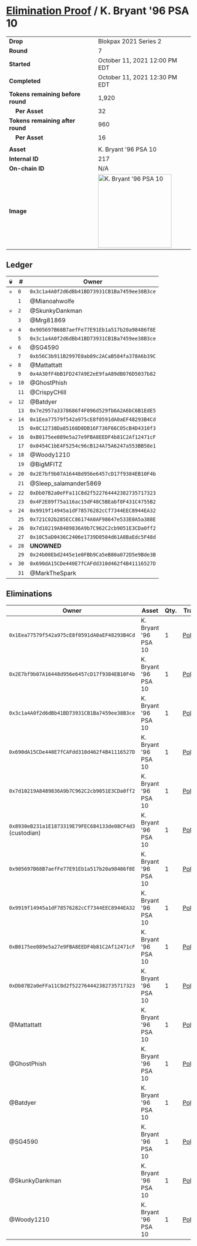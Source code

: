 # [Elimination Proof](./readme.md) / K. Bryant &#039;96 PSA 10

|||
|---|---|
| **Drop** | Blokpax 2021 Series 2 |
| **Round** | 7 |
| **Started** | October 11, 2021 12:00 PM EDT |
| **Completed** | October 11, 2021 12:30 PM EDT |
| **Tokens remaining before round** | 1,920 |
| **&nbsp;&nbsp;&nbsp;&nbsp;Per Asset** | 32 |
| **Tokens remaining after round** | 960 |
| **&nbsp;&nbsp;&nbsp;&nbsp;Per Asset** | 16 |
| | |
| **Asset** | K. Bryant &#039;96 PSA 10 |
| **Internal ID** | 217 |
| **On-chain ID** | N/A |
| **Image** | <img src="https://tcdn.blokpax.com/9484ebfa-6355-4e04-b6a1-ed21cbd60830/871940c6a6d835623cab6acb4f83f8231561b194a0aee0521f68e8044f0ec84e.jpg" height="200" alt="K. Bryant &#039;96 PSA 10" /> |

## Ledger

| 💀 | # | Owner |
| --- | --- | --- |
| 💀 | `0` | `0x3c1a4A0f2d6dBb41BD73931CB1Ba7459ee38B3ce` |
|  | `1` | @Mianoahwolfe |
| 💀 | `2` | @SkunkyDankman |
|  | `3` | @Mrg81869 |
| 💀 | `4` | `0x905697B68B7aefFe77E91Eb1a517b20a98486f8E` |
|  | `5` | `0x3c1a4A0f2d6dBb41BD73931CB1Ba7459ee38B3ce` |
| 💀 | `6` | @SG4590 |
|  | `7` | `0xb56C3b911B2997E0ab89c2ACaB584fa378A6b39C` |
| 💀 | `8` | @Mattattatt |
|  | `9` | `0x4A30fF4bB1FD247A9E2eE9faA89dB076D5037b82` |
| 💀 | `10` | @GhostPhish |
|  | `11` | @CrispyCHill |
| 💀 | `12` | @Batdyer |
|  | `13` | `0x7e2957a3378686f4F096d529fb6A2A6bC6B1EdE5` |
| 💀 | `14` | `0x1Eea77579f542a975cE8f0591dA0aEF48293B4Cd` |
|  | `15` | `0x0C12738Da85168D0DB16F736F66C05cB4D4310f3` |
| 💀 | `16` | `0xB0175ee089e5a27e9FBA8EEDF4b81C2Af12471cF` |
|  | `17` | `0x0454C1bE4F5254c96cB124A75A6247a553BB58e1` |
| 💀 | `18` | @Woody1210 |
|  | `19` | @BigMFITZ |
| 💀 | `20` | `0x2E7bf9b07A16448d956e6457cD17f9384EB10F4b` |
|  | `21` | @Sleep_salamander5869 |
| 💀 | `22` | `0xDb07B2a0eFFa11C8d2f522764442382735717323` |
|  | `23` | `0x4F2E89f75a116ac15dF48C5BEabf8F431C4755B2` |
| 💀 | `24` | `0x9919f14945a1dF78576282cCf7344EEC8944EA32` |
|  | `25` | `0x721C02b285ECC86174A0AF98647e533E0A5a388E` |
| 💀 | `26` | `0x7d10219A8489836A9b7C962C2cb9051E3CDa0ff2` |
|  | `27` | `0x10C5aD0436C2406e1739D0504d61A8BaEdc5F48d` |
| 💀 | `28` | **UNOWNED** |
|  | `29` | `0x24b00Ebd2445e1e0FBb9Ca5eB80a072D5e9Bde3B` |
| 💀 | `30` | `0x690dA15CDe440E7fCAFdd310d462f4B41116527D` |
|  | `31` | @MarkTheSpark |


## Eliminations

| Owner | Asset | Qty. | Transaction |
| --- | --- | --- | --- |
| `0x1Eea77579f542a975cE8f0591dA0aEF48293B4Cd` | K. Bryant '96 PSA 10 | 1 | [Polygonscan](https://polygonscan.com/tx/0x77564521d05feb2d496fec6058d8c746f099f74f41963f164b76742a54b2f9cd) |
| `0x2E7bf9b07A16448d956e6457cD17f9384EB10F4b` | K. Bryant '96 PSA 10 | 1 | [Polygonscan](https://polygonscan.com/tx/0x78aadfd60c9a8be50953f16e6ed66802c060b3243593e5b5cf5e4311de9f30f7) |
| `0x3c1a4A0f2d6dBb41BD73931CB1Ba7459ee38B3ce` | K. Bryant '96 PSA 10 | 1 | [Polygonscan](https://polygonscan.com/tx/0x88b06b73ba7754c15757ea27c69360a35a747f38d27eb45dddea04fd70473829) |
| `0x690dA15CDe440E7fCAFdd310d462f4B41116527D` | K. Bryant '96 PSA 10 | 1 | [Polygonscan](https://polygonscan.com/tx/0xfe1a9756b9f39dad6f0cc304468ddcac5907944ead0ff37bd06f0f2b3c6aed0c) |
| `0x7d10219A8489836A9b7C962C2cb9051E3CDa0ff2` | K. Bryant '96 PSA 10 | 1 | [Polygonscan](https://polygonscan.com/tx/0x542346ef01197699aaf30a6281f20582f7a97f466ad7dd51a7fa9819b1e061d5) |
| `0x8930eB231a1E1873319E79FEC684133de08CF4d3` (custodian) | K. Bryant '96 PSA 10 | 1 | [Polygonscan](https://polygonscan.com/tx/0x9a3866be56fcf11b06c77f46f28190e87a28fa9e8186b9ea153502b1d5bfb7ef) |
| `0x905697B68B7aefFe77E91Eb1a517b20a98486f8E` | K. Bryant '96 PSA 10 | 1 | [Polygonscan](https://polygonscan.com/tx/0x060fe3c83f518c207d989033e77a3de761d6cc9b43fca41a9cc7fd1cec15e229) |
| `0x9919f14945a1dF78576282cCf7344EEC8944EA32` | K. Bryant '96 PSA 10 | 1 | [Polygonscan](https://polygonscan.com/tx/0xe65a550a54385f6575e4e6aab9ac9fc95e5019ea67aa52bcb4abc765862b29c7) |
| `0xB0175ee089e5a27e9FBA8EEDF4b81C2Af12471cF` | K. Bryant '96 PSA 10 | 1 | [Polygonscan](https://polygonscan.com/tx/0x6657486da0ecfe9231e996e6970dbe39b55fbb260a66aa683680d695abb82e53) |
| `0xDb07B2a0eFFa11C8d2f522764442382735717323` | K. Bryant '96 PSA 10 | 1 | [Polygonscan](https://polygonscan.com/tx/0x2a397e54a18ef7f614a14cc324b2f2be07251e8c926642f5f584808a53e02dde) |
| @Mattattatt | K. Bryant '96 PSA 10 | 1 | [Polygonscan](https://polygonscan.com/tx/0x7c7940714c09a7b2f5d298317ea6b8a3894b896c29e4096990db0047d26edde6) |
| @GhostPhish | K. Bryant '96 PSA 10 | 1 | [Polygonscan](https://polygonscan.com/tx/0xf9841f3710dbf53e1599348f8547dc60f00a94bb4dad5f4ebd1b87cfa4bf5429) |
| @Batdyer | K. Bryant '96 PSA 10 | 1 | [Polygonscan](https://polygonscan.com/tx/0x6eab06fabb878154b0cc1305c15cdad952619ab0ba2c09bf74e9a87db7c43886) |
| @SG4590 | K. Bryant '96 PSA 10 | 1 | [Polygonscan](https://polygonscan.com/tx/0x9a5993e0364847d4d9192898b796b2baa0fc8d910c5bd06e76990ed36aab168b) |
| @SkunkyDankman | K. Bryant '96 PSA 10 | 1 | [Polygonscan](https://polygonscan.com/tx/0x7e1a67b81eebbfaadb92d2ae7ebf2e75195dbff54e4f9a7b8a6f7e751019d920) |
| @Woody1210 | K. Bryant '96 PSA 10 | 1 | [Polygonscan](https://polygonscan.com/tx/0xfb177aebc185075b11e9252b2ac862423c360545e41e21c50c3fe4ebfbbf4f03) |

